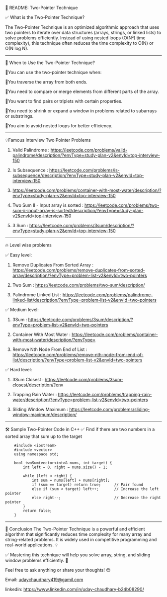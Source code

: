 📌 README: Two-Pointer Technique

✅ What is the Two-Pointer Technique?

The Two-Pointer Technique is an optimized algorithmic approach that uses two pointers to iterate over data structures (arrays, strings, or linked lists) to solve problems efficiently. Instead of using nested loops (O(N²) time complexity), this technique often reduces the time complexity to O(N) or O(N log N).

-----------------------------------------------------------------------------------------------------------

🚀 When to Use the Two-Pointer Technique?

🔘You can use the two-pointer technique when:

🔘You traverse the array from both ends.

🔘You need to compare or merge elements from different parts of the array.

🔘You want to find pairs or triplets with certain properties.

🔘You need to shrink or expand a window in problems related to subarrays or substrings.

🔘You aim to avoid nested loops for better efficiency.

-----------------------------------------------------------------------------------------------------------

💡Famous Interview Two Pointer Problems

1. Valid Palindrome : https://leetcode.com/problems/valid-palindrome/description/?envType=study-plan-v2&envId=top-interview-150

2. Is Subsequence : https://leetcode.com/problems/is-subsequence/description/?envType=study-plan-v2&envId=top-interview-150

3. https://leetcode.com/problems/container-with-most-water/description/?envType=study-plan-v2&envId=top-interview-150

4. Two Sum II - Input array is sorted : https://leetcode.com/problems/two-sum-ii-input-array-is-sorted/description/?envType=study-plan-v2&envId=top-interview-150

5. 3 Sum : https://leetcode.com/problems/3sum/description/?envType=study-plan-v2&envId=top-interview-150

------------------------------------------------------------------------------------------------------------

🔥 Level wise problems 

✅  Easy level:

1. Remove Duplicates From Sorted Array : https://leetcode.com/problems/remove-duplicates-from-sorted-array/description/?envType=problem-list-v2&envId=two-pointers

2. Two Sum : https://leetcode.com/problems/two-sum/description/

3. Palindrome Linked List : https://leetcode.com/problems/palindrome-linked-list/description/?envType=problem-list-v2&envId=two-pointers

✅  Medium level:

1. 3Sum : https://leetcode.com/problems/3sum/description/?envType=problem-list-v2&envId=two-pointers

2. Container With Most Water : https://leetcode.com/problems/container-with-most-water/description/?envType=

3. Remove Nth Node From End of List : https://leetcode.com/problems/remove-nth-node-from-end-of-list/description/?envType=problem-list-v2&envId=two-pointers

✅  Hard level:

1. 3Sum Closest : https://leetcode.com/problems/3sum-closest/description/?env

2. Trapping Rain Water : https://leetcode.com/problems/trapping-rain-water/description/?envType=problem-list-v2&envId=two-pointers

3. Sliding Window Maximum : https://leetcode.com/problems/sliding-window-maximum/description/

------------------------------------------------------------------------------------------------------------

🛠️ Sample Two-Pointer Code in C++
✅ Find if there are two numbers in a sorted array that sum up to the target

        #include <iostream>
        #include <vector>
        using namespace std;

        bool twoSum(vector<int>& nums, int target) {
            int left = 0, right = nums.size() - 1;

            while (left < right) {
                int sum = nums[left] + nums[right];
                if (sum == target) return true;      // Pair found
                else if (sum < target) left++;       // Increase the left pointer
                else right--;                        // Decrease the right pointer
            }
            return false;
        }

------------------------------------------------------------------------------------------------------------

🚀 Conclusion
The Two-Pointer Technique is a powerful and efficient algorithm that significantly reduces time complexity for many array and string-related problems. It is widely used in competitive programming and real-world applications. 💡

✅ Mastering this technique will help you solve array, string, and sliding window problems efficiently. 🚀

Feel free to ask anything or share your thoughts! 😊

Email: udaychaudhary419@gamil.com

linkedin: https://www.linkedin.com/in/uday-chaudhary-b24b08290/
